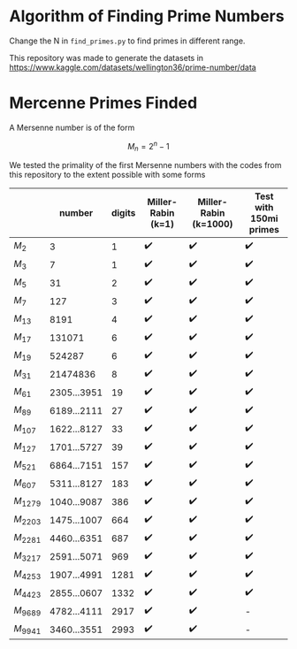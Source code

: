 # Algorithm of Finding Prime Numbers

Change the N in `find_primes.py` to find primes in different range.

This repository was made to generate the datasets in https://www.kaggle.com/datasets/wellington36/prime-number/data


# Mercenne Primes Finded
A Mersenne number is of the form

$$M_n = 2^n - 1$$

We tested the primality of the first Mersenne numbers with the codes from this repository to the extent possible with some forms

|            | number      | digits | Miller-Rabin (k=1) | Miller-Rabin (k=1000) | Test with 150mi primes |
|------------|-------------|--------|--------------------|-----------------------|------------------------|
| $M_2$      | 3           | 1      | ✔️                  | ✔️                     | ✔️                      |
| $M_3$      | 7           | 1      | ✔️                  | ✔️                     | ✔️                      |
| $M_5$      | 31          | 2      | ✔️                  | ✔️                     | ✔️                      |
| $M_7$      | 127         | 3      | ✔️                  | ✔️                     | ✔️                      |
| $M_{13}$   | 8191        | 4      | ✔️                  | ✔️                     | ✔️                      |
| $M_{17}$   | 131071      | 6      | ✔️                  | ✔️                     | ✔️                      |
| $M_{19}$   | 524287      | 6      | ✔️                  | ✔️                     | ✔️                      |
| $M_{31}$   | 21474836    | 8      | ✔️                  | ✔️                     | ✔️                      |
| $M_{61}$   | 2305...3951 | 19     | ✔️                  | ✔️                     | ✔️                      |
| $M_{89}$   | 6189...2111 | 27     | ✔️                  | ✔️                     | ✔️                      |
| $M_{107}$  | 1622...8127 | 33     | ✔️                  | ✔️                     | ✔️                      |
| $M_{127}$  | 1701...5727 | 39     | ✔️                  | ✔️                     | ✔️                      |
| $M_{521}$  | 6864...7151 | 157    | ✔️                  | ✔️                     | ✔️                      |
| $M_{607}$  | 5311...8127 | 183    | ✔️                  | ✔️                     | ✔️                      |
| $M_{1279}$ | 1040...9087 | 386    | ✔️                  | ✔️                     | ✔️                      |
| $M_{2203}$ | 1475...1007 | 664    | ✔️                  | ✔️                     | ✔️                      |
| $M_{2281}$ | 4460...6351 | 687    | ✔️                  | ✔️                     | ✔️                      |
| $M_{3217}$ | 2591...5071 | 969    | ✔️                  | ✔️                     | ✔️                      |
| $M_{4253}$ | 1907...4991 | 1281   | ✔️                  | ✔️                     | ✔️                      |
| $M_{4423}$ | 2855...0607 | 1332   | ✔️                  | ✔️                     | ✔️                      |
| $M_{9689}$ | 4782...4111 | 2917   | ✔️                  | ✔️                     | -                      |
| $M_{9941}$ | 3460...3551 | 2993   | ✔️                  | ✔️                     | -                      |
